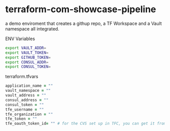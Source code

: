 # terraform-com-showcase-pipeline
a demo enviroment that creates a githup repo, a TF Workspace and a Vault namespace all integrated.

ENV Variables
```bash
export VAULT_ADDR=
export VAULT_TOKEN=
export GITHUB_TOKEN=
export CONSUL_ADDR=
export CONSUL_TOKEN=

```


terraform.tfvars
```ruby
application_name = ""
vault_namespace = ""
vault_address = ""
consul_address = ""
consul_token = ""
tfe_username = ""
tfe_organization = ""
tfe_token = ""
tfe_oauth_token_id= "" # for the CVS set up in TFC, you can get it from the settings page under VCS providers
```